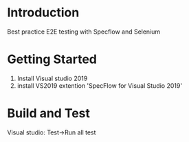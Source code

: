# Introduction 
Best practice E2E testing with Specflow and Selenium

# Getting Started
1.	Install Visual studio 2019
2.	install VS2019 extention 'SpecFlow for Visual Studio 2019'

# Build and Test
Visual studio: Test->Run all test
